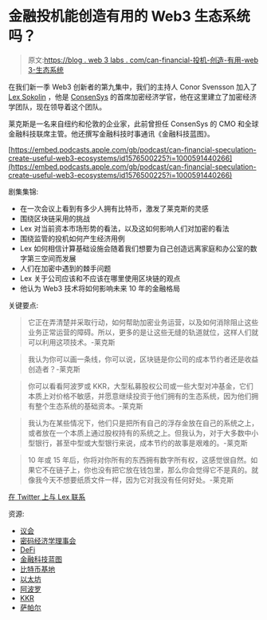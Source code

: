 # 金融投机能创造有用的 Web3 生态系统吗？

> 原文:[https://blog . web 3 labs . com/can-financial-投机-创造-有用-web 3-生态系统](https://blog.web3labs.com/can-financial-speculation-create-useful-web3-ecosystems)

在我们新一季 Web3 创新者的第九集中，我们的主持人 Conor Svensson 加入了 [Lex Sokolin](https://www.linkedin.com/in/alexeysokolin/) ，他是 [ConsenSys](https://consensys.net/) 的首席加密经济学官，他在这里建立了加密经济学团队，现在领导着这个团队。

莱克斯是一名来自纽约和伦敦的企业家，此前曾担任 ConsenSys 的 CMO 和全球金融科技联席主管。他还撰写金融科技时事通讯《金融科技蓝图》。

[https://embed.podcasts.apple.com/gb/podcast/can-financial-speculation-create-useful-web3-ecosystems/id1576500225?i=1000591440266](https://embed.podcasts.apple.com/gb/podcast/can-financial-speculation-create-useful-web3-ecosystems/id1576500225?i=1000591440266)

剧集集锦:

*   在一次会议上看到有多少人拥有比特币，激发了莱克斯的灵感
*   围绕区块链采用的挑战
*   Lex 对当前资本市场形势的看法，以及这如何影响人们对加密的看法
*   围绕监管的投机如何产生经济用例
*   Lex 如何相信计算基础设施会随着我们想要为自己创造远离家庭和办公室的数字第三空间而发展
*   人们在加密中遇到的棘手问题
*   Lex 关于公司应该和不应该在哪里使用区块链的观点
*   他认为 Web3 技术将如何影响未来 10 年的金融格局

关键要点:

> 它正在弄清楚并采取行动，如何帮助加密业务运营，以及如何消除阻止这些业务正常运营的障碍。所以，更多的是让这些无缝的轨道就位，这样人们就可以利用这项技术。-莱克斯

> 我认为你可以画一条线，你可以说，区块链是你公司的成本节约者还是收益创造者？-莱克斯

> 你可以看看阿波罗或 KKR，大型私募股权公司或一些大型对冲基金，它们本质上对价格不敏感，并愿意继续投资于他们拥有的生态系统，因为他们拥有整个生态系统的基础资本。-莱克斯

> 我认为在某些情况下，他们只是把所有自己的浮存金放在自己的系统之上，或者放在一个本质上通过股权持有的系统之上。但我认为，对于大多数中小型银行，甚至中型或大型银行来说，成本节约的故事是艰难的。-莱克斯

> 10 年或 15 年后，你将对你所有的东西拥有数字所有权，这感觉很自然。如果它不在链子上，你也没有把它放在钱包里，那么你会觉得它不是真的。就像我今天不想要纸质文件一样，因为它对我没有任何好处。-莱克斯

[在 Twitter 上与 Lex 联系](https://twitter.com/LexSokolin)

资源:

*   [议会](https://consensys.net/)
*   [密码经济学理事会](https://consensys.net/insights/cryptoeconomic-research/)
*   [DeFi](https://www.bitdegree.org/crypto/tutorials/what-is-defi)
*   [金融科技蓝图](https://www.fintechblueprint.com/)
*   [比特币基地](https://www.coinbase.com/)
*   [以太坊](https://ethereum.org/en/)
*   [阿波罗](https://www.apollo.com/our-business/asset-management/equity/private-equity)
*   [KKR](https://www.kkr.com/businesses/private-equityBRE%26sp=-1%26pq=kkr+private+equity%26sc=10-18%26sk=%26cvid=9149A014F4404FEBB09FF7BD25EFE8A2%26ghsh=0%26ghacc=0%26ghpl=)
*   [萨帕尔](https://zapier.com/cc3e4c5faba8d63f25496628&aqs=edge..69i57j46j0l7.979j0j4&FORM=ANAB01&PC=HCTS)